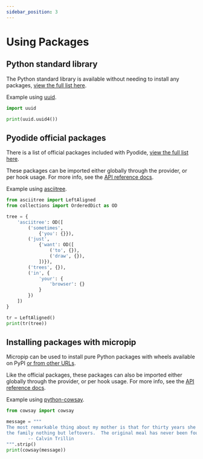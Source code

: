 ```yaml
---
sidebar_position: 3
---
```


# Using Packages

## Python standard library

The Python standard library is available without needing to install any packages, [view the full list here](https://docs.python.org/3/library/).

Example using [uuid](https://docs.python.org/3/library/uuid.html).

```python
import uuid

print(uuid.uuid4())
```

## Pyodide official packages

There is a list of official packages included with Pyodide, [view the full list here](https://pyodide.org/en/stable/usage/packages-in-pyodide.html).

These packages can be imported either globally through the provider, or per hook usage. For more info, see the [API reference docs](../introduction/api-reference).

Example using [asciitree](https://pypi.org/project/asciitree/).

```python
from asciitree import LeftAligned
from collections import OrderedDict as OD

tree = {
    'asciitree': OD([
        ('sometimes',
            {'you': {}}),
        ('just',
            {'want': OD([
                ('to', {}),
                ('draw', {}),
            ])}),
        ('trees', {}),
        ('in', {
            'your': {
                'browser': {}
            }
        })
    ])
}

tr = LeftAligned()
print(tr(tree))
```

## Installing packages with micropip

Micropip can be used to install pure Python packages with wheels available on PyPI [or from other URLs](https://pyodide.org/en/stable/usage/loading-packages.html#installing-wheels-from-arbitrary-urls).

Like the official packages, these packages can also be imported either globally through the provider, or per hook usage. For more info, see the [API reference docs](../introduction/api-reference).

Example using [python-cowsay](https://pypi.org/project/python-cowsay/).

```python
from cowsay import cowsay

message = """
The most remarkable thing about my mother is that for thirty years she served
the family nothing but leftovers.  The original meal has never been found.
		-- Calvin Trillin
""".strip()
print(cowsay(message))
```
